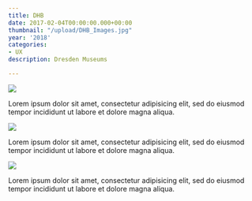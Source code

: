 ```yaml
---
title: DHB
date: 2017-02-04T00:00:00.000+00:00
thumbnail: "/upload/DHB_Images.jpg"
year: '2018'
categories:
- UX
description: Dresden Museums

---
```

![](/upload/DHB_Images_Overview_2.jpg)

Lorem ipsum dolor sit amet, consectetur adipisicing elit, sed do eiusmod tempor incididunt ut labore et dolore magna aliqua.

![](/upload/DHB_Images_Flyout.jpg)

Lorem ipsum dolor sit amet, consectetur adipisicing elit, sed do eiusmod tempor incididunt ut labore et dolore magna aliqua.

![](/upload/DHB_Images_Ergebnisse_2.jpg)

Lorem ipsum dolor sit amet, consectetur adipisicing elit, sed do eiusmod tempor incididunt ut labore et dolore magna aliqua.